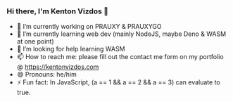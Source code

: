 ### Hi there, I'm Kenton Vizdos 👋

- 🔭 I’m currently working on PRAUXY & PRAUXYGO
- 🌱 I’m currently learning web dev (mainly NodeJS, maybe Deno & WASM at one point)
- 🤔 I’m looking for help learning WASM
- 📫 How to reach me: please fill out the contact me form on my portfolio @ https://kentonvizdos.com
- 😄 Pronouns: he/him
- ⚡ Fun fact: In JavaScript, (a == 1 && a == 2 && a == 3) can evaluate to true.
